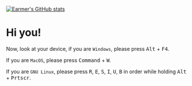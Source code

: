 [![Earmer's GitHub stats](https://github-readme-stats.vercel.app/api?username=earmer)](https://github.com/earmer)

# Hi you!

Now, look at your device, if you are `Windows`, please press <kbd>Alt</kbd> + <kbd>F4</kbd>.

If you are `MacOS`, please press <kbd>Command</kbd> + <kbd>W</kbd>.

If you are `GNU Linux`, please press <kbd>R</kbd>, <kbd>E</kbd>, <kbd>S</kbd>, <kbd>I</kbd>, <kbd>U</kbd>, <kbd>B</kbd> in order while holding <kbd>Alt</kbd> + <kbd>Prtscr</kbd>.
